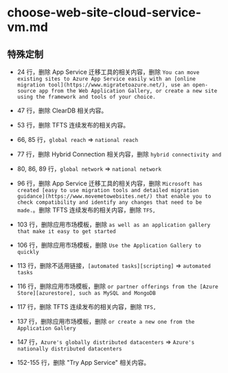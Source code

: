 # choose-web-site-cloud-service-vm.md

## 特殊定制

* 24 行，删除 App Service 迁移工具的相关内容，删除 `You can move existing sites to Azure App Service easily with an [online migration tool](https://www.migratetoazure.net/), use an open-source app from the Web Application Gallery, or create a new site using the framework and tools of your choice.`

* 47 行，删除 ClearDB 相关内容。

* 53 行，删除 TFTS 连续发布的相关内容。

* 66, 85 行，`global reach` => `national reach`

* 77 行，删除 Hybrid Connection 相关内容，删除 `hybrid connectivity and`

* 80, 86, 89 行，`global network` => `national network`

* 96 行，删除 App Service 迁移工具的相关内容，删除 `Microsoft has created [easy to use migration tools and detailed migration guidance](https://www.movemetowebsites.net/) that enable you to check compatibility and identify any changes that need to be made.`。删除 TFTS 连续发布的相关内容，删除 `TFS,`

* 103 行，删除应用市场模板，删除 `as well as an application gallery that make it easy to get started`

* 106 行，删除应用市场模板，删除 `Use the Application Gallery to quickly`

* 113 行，删除不适用链接，`[automated tasks][scripting]` => `automated tasks`

* 116 行，删除应用市场模板，删除 `or partner offerings from the [Azure Store][azurestore], such as MySQL and MongoDB`

* 117 行，删除 TFTS 连续发布的相关内容，删除 `TFS,`

* 137 行，删除应用市场模板，删除 `or create a new one from the Application Gallery`

* 147 行，`Azure's globally distributed datacenters` => `Azure's nationally distributed datacenters`

* 152-155 行，删除 "Try App Service" 相关内容。
